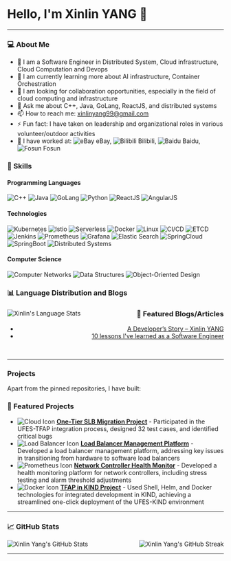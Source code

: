 # Hello, I'm Xinlin YANG 👋

---

### 💻 About Me

- 🔭 I am a Software Engineer in Distributed System, Cloud infrastructure, Cloud Computation and Devops
- 🌱 I am currently learning more about AI infrastructure, Container Orchestration
- 👯 I am looking for collaboration opportunities, especially in the field of cloud computing and infrastructure
- 💬 Ask me about C++, Java, GoLang, ReactJS, and distributed systems
- 📫 How to reach me: [xinlinyang99@gmail.com](mailto:xinlinyang99@gmail.com)
- ⚡ Fun fact: I have taken on leadership and organizational roles in various volunteer/outdoor activities
- 🏢 I have worked at: 
  <img src="https://img.icons8.com/color/24/000000/ebay.png" alt="eBay" title="eBay"/> eBay, 
  <img src="https://img.icons8.com/color/24/000000/bilibili.png" alt="Bilibili" title="Bilibili"/> Bilibili, 
  <img src="https://img.icons8.com/color/24/000000/baidu.png" alt="Baidu" title="Baidu"/> Baidu, 
  <img src="https://img.icons8.com/color/24/000000/fosun.png" alt="Fosun" title="Fosun"/> Fosun

### 🔧 Skills

#### Programming Languages

![C++](https://img.shields.io/badge/-C++-00599C?style=flat-square&logo=c)
![Java](https://img.shields.io/badge/-Java-007396?style=flat-square&logo=java)
![GoLang](https://img.shields.io/badge/-GoLang-00ADD8?style=flat-square&logo=go)
![Python](https://img.shields.io/badge/-Python-3776AB?style=flat-square&logo=python)
![ReactJS](https://img.shields.io/badge/-ReactJS-61DAFB?style=flat-square&logo=react)
![AngularJS](https://img.shields.io/badge/-AngularJS-DD0031?style=flat-square&logo=angular)

#### Technologies

![Kubernetes](https://img.shields.io/badge/-Kubernetes-326CE5?style=flat-square&logo=kubernetes)
![Istio](https://img.shields.io/badge/-Istio-466BB0?style=flat-square&logo=istio)
![Serverless](https://img.shields.io/badge/-Serverless-FD5750?style=flat-square&logo=serverless)
![Docker](https://img.shields.io/badge/-Docker-2496ED?style=flat-square&logo=docker)
![Linux](https://img.shields.io/badge/-Linux-FCC624?style=flat-square&logo=linux)
![CI/CD](https://img.shields.io/badge/-CI/CD-0078D7?style=flat-square&logo=azure-pipelines)
![ETCD](https://img.shields.io/badge/-ETCD-0095D5?style=flat-square&logo=etcd)
![Jenkins](https://img.shields.io/badge/-Jenkins-D24939?style=flat-square&logo=jenkins)
![Prometheus](https://img.shields.io/badge/-Prometheus-E6522C?style=flat-square&logo=prometheus)
![Grafana](https://img.shields.io/badge/-Grafana-F46800?style=flat-square&logo=grafana)
![Elastic Search](https://img.shields.io/badge/-Elastic%20Search-005571?style=flat-square&logo=elasticsearch)
![SpringCloud](https://img.shields.io/badge/-SpringCloud-6DB33F?style=flat-square&logo=spring)
![SpringBoot](https://img.shields.io/badge/-SpringBoot-6DB33F?style=flat-square&logo=springboot)
![Distributed Systems](https://img.shields.io/badge/-Distributed%20Systems-FF6C37?style=flat-square&logo=apache)

#### Computer Science

![Computer Networks](https://img.shields.io/badge/-Computer%20Networks-007396?style=flat-square&logo=network)
![Data Structures](https://img.shields.io/badge/-Data%20Structures-FF6F00?style=flat-square&logo=data)
![Object-Oriented Design](https://img.shields.io/badge/-Object--Oriented%20Design-8A2BE2?style=flat-square&logo=design)

### 📊 Language Distribution and Blogs

<div>
     <img align="left" src="https://github-readme-stats.vercel.app/api/top-langs/?username=xinlin2333&layout=compact&theme=radical" alt="Xinlin's Language Stats" />
  <div align="right">
    <h3>📝 Featured Blogs/Articles</h3>
    <ul>
      <li><a href="https://your-blog-link.com">A Developer’s Story – Xinlin YANG</a></li>
      <li><a href="https://your-blog-link.com">10 lessons I've learned as a Software Engineer</a></li>
    </ul>
  </div>
</div>

<br clear="both" />


---

### Projects

Apart from the pinned repositories, I have built:

### 🚀 Featured Projects


- ![Cloud Icon](https://img.icons8.com/fluency/48/000000/cloud.png) **[One-Tier SLB Migration Project](https://github.com/xinlin2333/one-tier-slb-migration)** - Participated in the UFES-TFAP integration process, designed 32 test cases, and identified critical bugs
- ![Load Balancer Icon](https://img.icons8.com/color/48/000000/load-balancer.png) **[Load Balancer Management Platform](https://github.com/xinlin2333/load-balancer-management)** - Developed a load balancer management platform, addressing key issues in transitioning from hardware to software load balancers
- ![Prometheus Icon](https://img.icons8.com/color/48/000000/prometheus.png) **[Network Controller Health Monitor](https://github.com/xinlin2333/network-controller-health-monitor)** - Developed a health monitoring platform for network controllers, including stress testing and alarm threshold adjustments
- ![Docker Icon](https://img.icons8.com/fluency/48/000000/docker.png) **[TFAP in KIND Project](https://github.com/xinlin2333/tfap-in-kind)** - Used Shell, Helm, and Docker technologies for integrated development in KIND, achieving a streamlined one-click deployment of the UFES-KIND environment
---


### 📈 GitHub Stats

<div style="display: flex; justify-content: space-between;">
  <img src="https://github-readme-stats.vercel.app/api?username=xinlin2333&show_icons=true&theme=radical" alt="Xinlin Yang's GitHub Stats" />
  <img src="https://github-readme-streak-stats.herokuapp.com/?user=xinlin2333&theme=radical" alt="Xinlin Yang's GitHub Streak" />
</div>

---
